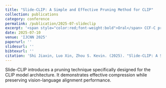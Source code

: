 ```yaml
---
title: "Slide-CLIP: A Simple and Effective Pruning Method for CLIP"
collection: publications
category: conference
permalink: /publication/2025-07-slideclip
excerpt: '<span style="color:red;font-weight:bold">Oral</span> CCF-C pruning method for vision-language models like CLIP.'
date: 2025-07-10
venue: 'IJCNN 2025'
paperurl: ''
slidesurl: ''
bibtexurl: ''
citation: 'Shi Jiaxin, Luo Xin, Zhou S. Kevin. (2025). "Slide-CLIP: A Simple and Effective Pruning Method for CLIP." <i>IJCNN 2025</i>.'
---
```


Slide-CLIP introduces a pruning technique specifically designed for the CLIP model architecture. It demonstrates effective compression while preserving vision-language alignment performance.
